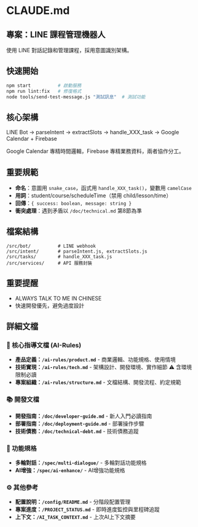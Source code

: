# CLAUDE.md

## 專案：LINE 課程管理機器人
使用 LINE 對話記錄和管理課程，採用意圖識別架構。

## 快速開始
```bash
npm start          # 啟動服務
npm run lint:fix   # 修復格式
node tools/send-test-message.js "測試訊息"  # 測試功能
```

## 核心架構
LINE Bot → parseIntent → extractSlots → handle_XXX_task → Google Calendar + Firebase

Google Calendar 專精時間邏輯，Firebase 專精業務資料，兩者協作分工。

## 重要規範
- **命名**：意圖用 `snake_case`，函式用 `handle_XXX_task()`，變數用 `camelCase`
- **用詞**：student/course/scheduleTime（禁用 child/lesson/time）
- **回傳**：`{ success: boolean, message: string }`
- **衝突處理**：遇到矛盾以 `/doc/technical.md` 第8節為準

## 檔案結構
```
/src/bot/          # LINE webhook
/src/intent/       # parseIntent.js, extractSlots.js  
/src/tasks/        # handle_XXX_task.js
/src/services/     # API 服務封裝
```

## 重要提醒
- ALWAYS TALK TO ME IN CHINESE
- 快速開發優先，避免過度設計

## 詳細文檔

### 🎯 核心指導文檔 (AI-Rules)
- **產品定義：`/ai-rules/product.md`** - 商業邏輯、功能規格、使用情境
- **技術實現：`/ai-rules/tech.md`** - 架構設計、開發環境、實作細節 ⚠️ 含環境限制必讀
- **專案組織：`/ai-rules/structure.md`** - 文檔結構、開發流程、約定規範

### 📚 開發文檔
- **開發指南：`/doc/developer-guide.md`** - 新人入門必讀指南
- **部署指南：`/doc/deployment-guide.md`** - 部署操作步驟
- **技術債務：`/doc/technical-debt.md`** - 技術債務追蹤

### 🔬 功能規格
- **多輪對話：`/spec/multi-dialogue/`** - 多輪對話功能規格
- **AI增強：`/spec/ai-enhance/`** - AI增強功能規格

### ⚙️ 其他參考
- **配置說明：`/config/README.md`** - 分階段配置管理
- **專案進度：`/PROJECT_STATUS.md`** - 即時進度監控與里程碑追蹤
- **上下文：`/AI_TASK_CONTEXT.md`** - 上次AI上下文摘要